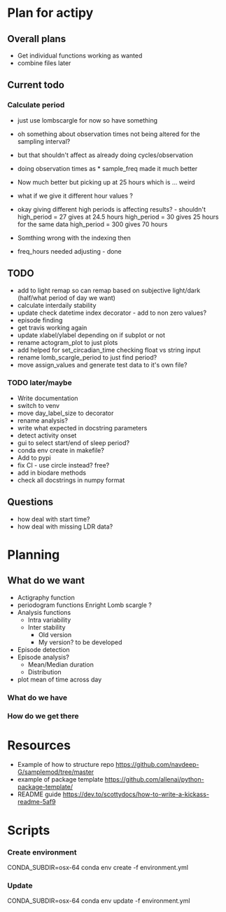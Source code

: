 # Plan for actipy

## Overall plans
- Get individual functions working as wanted
- combine files later 

## Current todo 

### Calculate period 
- just use lombscargle for now so have something 

- oh something about observation times not being altered for the sampling
  interval? 
- but that shouldn't affect as already doing cycles/observation 
- doing observation times as * sample_freq made it much better 
- Now much better but picking up at 25 hours which is ... weird 

- what if we give it different hour values ?
- okay giving different high periods is affecting results? - shouldn't
high_period = 27 gives at 24.5 hours 
high_period = 30 gives 25 hours for the same data
high_period = 300 gives 70 hours 
- Somthing wrong with the indexing then 
- freq_hours needed adjusting - done 

## TODO
- add to light remap so can remap based on subjective light/dark (half/what
period of day we want) 
- calculate interdaily stability
- update check datetime index decorator - add to non zero values?
- episode finding 
- get travis working again
- update xlabel/ylabel depending on if subplot or not
- rename actogram_plot to just plots 
- add helped for set_circadian_time checking float vs string input 
- rename lomb_scargle_period to just find period?
- move assign_values and generate test data to it's own file? 

### TODO later/maybe
- Write documentation
- switch to venv 
- move day_label_size to decorator 
- rename analysis? 
- write what expected in docstring parameters 
- detect activity onset 
- gui to select start/end of sleep period? 
- conda env create in makefile?
- Add to pypi
- fix CI - use circle instead? free? 
- add in biodare methods 
- check all docstrings in numpy format 

## Questions
- how deal with start time? 
- how deal with missing LDR data? 



# Planning 
## What do we want 

- Actigraphy function
- periodogram functions
    Enright
    Lomb scargle
    ?
- Analysis functions
    - Intra variability
    - Inter stability
        - Old version
        - My version? to be developed 
- Episode detection
- Episode analysis?
    - Mean/Median duration
    - Distribution
- plot mean of time across day


### What do we have
 



### How do we get there


# Resources 

- Example of how to structure repo 
https://github.com/navdeep-G/samplemod/tree/master 
- example of package template
https://github.com/allenai/python-package-template/
- README guide
https://dev.to/scottydocs/how-to-write-a-kickass-readme-5af9

# Scripts 
### Create environment
CONDA_SUBDIR=osx-64 conda env create -f environment.yml

### Update 
CONDA_SUBDIR=osx-64 conda env update -f environment.yml
